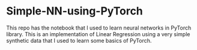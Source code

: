 # Simple-NN-using-PyTorch
This repo has the notebook that I used to learn neural networks in PyTorch library. 
This is an implementation of Linear Regression using a very simple synthetic data that I used to learn some basics of PyTorch.
